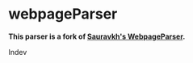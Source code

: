 # webpageParser
**This parser is a fork of [Sauravkh's WebpageParser](https://github.com/sauravkh/webpageParser).**

Indev
